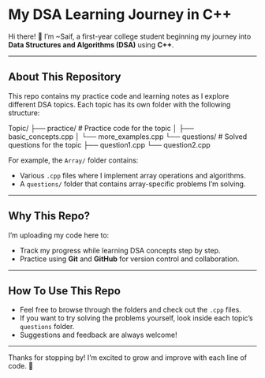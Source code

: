# My DSA Learning Journey in C++

Hi there! 👋 I’m ~Saif, a first-year college student beginning my journey into **Data Structures and Algorithms (DSA)** using **C++**.

---

## About This Repository

This repo contains my practice code and learning notes as I explore different DSA topics. Each topic has its own folder with the following structure:


Topic/
├── practice/              # Practice code for the topic
│   ├── basic_concepts.cpp
│   └── more_examples.cpp
└── questions/             # Solved questions for the topic
    ├── question1.cpp
    └── question2.cpp


For example, the `Array/` folder contains:
- Various `.cpp` files where I implement array operations and algorithms.
- A `questions/` folder that contains array-specific problems I’m solving.

---

## Why This Repo?

I’m uploading my code here to:

- Track my progress while learning DSA concepts step by step.
- Practice using **Git** and **GitHub** for version control and collaboration.

---

## How To Use This Repo

- Feel free to browse through the folders and check out the `.cpp` files.
- If you want to try solving the problems yourself, look inside each topic’s `questions` folder.
- Suggestions and feedback are always welcome!

---

Thanks for stopping by! I’m excited to grow and improve with each line of code. 🚀

